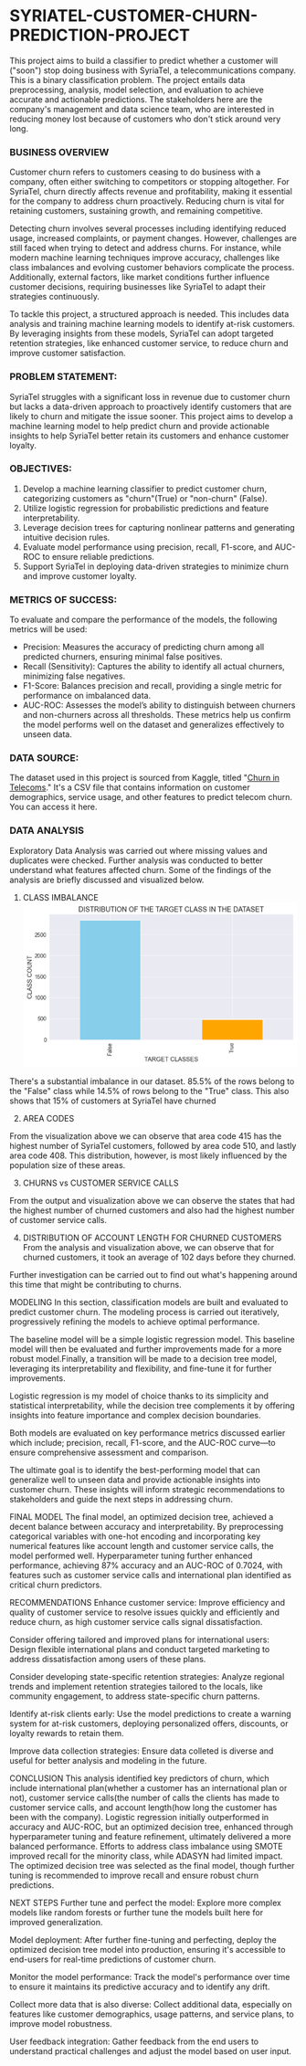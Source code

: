 # SYRIATEL-CUSTOMER-CHURN-PREDICTION-PROJECT
This project aims to build a classifier to predict whether a customer will ("soon") stop doing business with SyriaTel, a telecommunications company. This is a binary classification problem. The project entails data preprocessing, analysis, model selection, and evaluation to achieve accurate and actionable predictions. The stakeholders here are the company's management and data science team, who are interested in reducing money lost because of customers who don't stick around very long.

### BUSINESS OVERVIEW
Customer churn refers to customers ceasing to do business with a company, often either switching to competitors or stopping altogether. For SyriaTel, churn directly affects revenue and profitability, making it essential for the company to address churn proactively. Reducing churn is vital for retaining customers, sustaining growth, and remaining competitive.

Detecting churn involves several processes including identifying reduced usage, increased complaints, or payment changes. However, challenges are still faced when trying to detect and address churns. For instance, while modern machine learning techniques improve accuracy, challenges like class imbalances and evolving customer behaviors complicate the process. Additionally, external factors, like market conditions further influence customer decisions, requiring businesses like SyriaTel to adapt their strategies continuously.

To tackle this project, a structured approach is needed. This includes data analysis and training machine learning models to identify at-risk customers. By leveraging insights from these models, SyriaTel can adopt targeted retention strategies, like enhanced customer service, to reduce churn and improve customer satisfaction.


### PROBLEM STATEMENT:
SyriaTel struggles with a significant loss in revenue due to customer churn but lacks a data-driven approach to proactively identify customers that are likely to churn and mitigate the issue sooner.
This project aims to develop a machine learning model to help predict churn and provide actionable insights to help SyriaTel better retain its customers and enhance customer loyalty.


### OBJECTIVES:
1. Develop a machine learning classifier to predict customer churn, categorizing customers as "churn"(True) or "non-churn" (False).
2. Utilize logistic regression for probabilistic predictions and feature interpretability.
3. Leverage decision trees for capturing nonlinear patterns and generating intuitive decision rules.
4. Evaluate model performance using precision, recall, F1-score, and AUC-ROC to ensure reliable predictions.
5. Support SyriaTel in deploying data-driven strategies to minimize churn and improve customer loyalty.


### METRICS OF SUCCESS:
To evaluate and compare the performance of the models, the following metrics will be used:
- Precision: Measures the accuracy of predicting churn among all predicted churners, ensuring minimal false positives.
- Recall (Sensitivity): Captures the ability to identify all actual churners, minimizing false negatives.
- F1-Score: Balances precision and recall, providing a single metric for performance on imbalanced data.
- AUC-ROC: Assesses the model’s ability to distinguish between churners and non-churners across all thresholds.
These metrics help us confirm the model performs well on the dataset and generalizes effectively to unseen data.


### DATA SOURCE:
The dataset used in this project is sourced from Kaggle, titled "[Churn in Telecoms](https://www.kaggle.com/datasets/becksddf/churn-in-telecoms-dataset)." It's a CSV file that contains information on customer demographics, service usage, and other features to predict telecom churn. You can access it here.


### DATA ANALYSIS
Exploratory Data Analysis was carried out where missing values and duplicates were checked. Further analysis was conducted to better understand what features affected churn. Some of the findings of the analysis are briefly discussed and visualized below.

1. CLASS IMBALANCE
![class_imbalance](visualizations/class_imbalance.png)

There's a substantial imbalance in our dataset. 85.5% of the rows belong to the "False" class while 14.5% of rows belong to the "True" class. This also shows that 15% of customers at SyriaTel have churned


2. AREA CODES

From the visualization above we can observe that area code 415 has the highest number of SyriaTel customers, followed by area code 510, and lastly area code 408. This distribution, however, is most likely influenced by the population size of these areas.


3. CHURNS vs CUSTOMER SERVICE CALLS


From the output and visualization above we can observe the states that had the highest number of churned customers and also had the highest number of customer service calls.


4. DISTRIBUTION OF ACCOUNT LENGTH FOR CHURNED CUSTOMERS
From the analysis and visualization above, we can observe that for churned customers, it took an average of 102 days before they churned.

Further investigation can be carried out to find out what's happening around this time that might be contributing to churns.



MODELING
In this section, classification models are built and evaluated to predict customer churn. The modeling process is carried out iteratively, progressively refining the models to achieve optimal performance.

The baseline model will be a simple logistic regression model. This baseline model will then be evaluated and further improvements made for a more robust model.Finally, a transition will be made to a decision tree model, leveraging its interpretability and flexibility, and fine-tune it for further improvements.

Logistic regression is my model of choice thanks to its simplicity and statistical interpretability, while the decision tree complements it by offering insights into feature importance and complex decision boundaries.

Both models are evaluated on key performance metrics discussed earlier which include; precision, recall, F1-score, and the AUC-ROC curve—to ensure comprehensive assessment and comparison.

The ultimate goal is to identify the best-performing model that can generalize well to unseen data and provide actionable insights into customer churn. These insights will inform strategic recommendations to stakeholders and guide the next steps in addressing churn.


FINAL MODEL
The final model, an optimized decision tree, achieved a decent balance between accuracy and interpretability. By preprocessing categorical variables with one-hot encoding and incorporating key numerical features like account length and customer service calls, the model performed well. Hyperparameter tuning further enhanced performance, achieving 87% accuracy and an AUC-ROC of 0.7024, with features such as customer service calls and international plan identified as critical churn predictors.


RECOMMENDATIONS
Enhance customer service: Improve efficiency and quality of customer service to resolve issues quickly and efficiently and reduce churn, as high customer service calls signal dissatisfaction.

Consider offering tailored and improved plans for international users: Design flexible international plans and conduct targeted marketing to address dissatisfaction among users of these plans.

Consider developing state-specific retention strategies: Analyze regional trends and implement retention strategies tailored to the locals, like community engagement, to address state-specific churn patterns.

Identify at-risk clients early: Use the model predictions to create a warning system for at-risk customers, deploying personalized offers, discounts, or loyalty rewards to retain them.

Improve data collection strategies: Ensure data colleted is diverse and useful for better analysis and modeling in the future.


CONCLUSION
This analysis identified key predictors of churn, which include international plan(whether a customer has an international plan or not), customer service calls(the number of calls the clients has made to customer service calls, and account length(how long the customer has been with the company). Logistic regression initially outperformed in accuracy and AUC-ROC, but an optimized decision tree, enhanced through hyperparameter tuning and feature refinement, ultimately delivered a more balanced performance. Efforts to address class imbalance using SMOTE improved recall for the minority class, while ADASYN had limited impact. The optimized decision tree was selected as the final model, though further tuning is recommended to improve recall and ensure robust churn predictions.


NEXT STEPS
Further tune and perfect the model: Explore more complex models like random forests or further tune the models built here for improved generalization.

Model deployment: After further fine-tuning and perfecting, deploy the optimized decision tree model into production, ensuring it's accessible to end-users for real-time predictions of customer churn.

Monitor the model performance: Track the model's performance over time to ensure it maintains its predictive accuracy and to identify any drift.

Collect more data that is also diverse: Collect additional data, especially on features like customer demographics, usage patterns, and service plans, to improve model robustness.

User feedback integration: Gather feedback from the end users to understand practical challenges and adjust the model based on user input.


